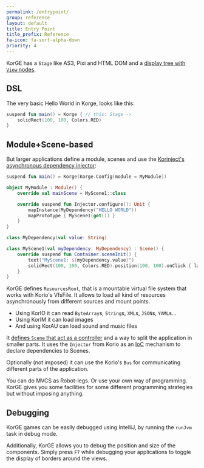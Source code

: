 ```yaml
---
permalink: /entrypoint/
group: reference
layout: default
title: Entry Point
title_prefix: Reference
fa-icon: fa-sort-alpha-down
priority: 4
---
```


KorGE has a `Stage` like AS3, Pixi and HTML DOM and a [display tree with `View` nodes](/korge/views).

## DSL

The very basic Hello World in Korge, looks like this:

```kotlin
suspend fun main() = Korge { // this: Stage ->
    solidRect(100, 100, Colors.RED)
}
```

## Module+Scene-based

But larger applications define a module, scenes and use the [Korinject's asynchronous dependency injector](/korinject/):

```kotlin
suspend fun main() = Korge(Korge.Config(module = MyModule))

object MyModule : Module() {
    override val mainScene = MyScene1::class

    override suspend fun Injector.configure(): Unit {
        mapInstance(MyDependency("HELLO WORLD"))
        mapPrototype { MyScene1(get()) }
    }
}

class MyDependency(val value: String)

class MyScene1(val myDependency: MyDependency) : Scene() {
    override suspend fun Container.sceneInit() {
        text("MyScene1: ${myDependency.value}")
        solidRect(100, 100, Colors.RED).position(100, 100).onClick { launchImmediately { sceneContainer.changeTo<MyScene1>(MyDependency("other")) } }
    }
}
```

KorGE defines `ResourcesRoot`, that is a mountable virtual file system that works with Korio's VfsFile.
It allows to load all kind of resources asynchronously from different sources and mount points.

* Using KorIO it can read `ByteArray`s, `String`s, `XML`s, `JSON`s, `YAML`s...
* Using KorIM it can load images
* And using KorAU can load sound and music files

It [defines `Scene` that act as a controller](/korge/basics/scene) and a way to split the application in smaller parts.
It uses the `Injector` from Korio as an [IoC](https://en.wikipedia.org/wiki/Inversion_of_control) mechanism to declare dependencies to Scenes.

Optionally (not imposed) it can use the Korio's `Bus` for communicating different parts of the application.

You can do MVCS as Robot-legs. Or use your own way of programming. KorGE gives you some facilities for
some different programming strategies but without imposing anything.

## Debugging

KorGE games can be easily debugged using IntelliJ, by running the `runJvm` task in debug mode.

Additionally, KorGE allows you to debug the position and size of the components. Simply press `F7` while debugging your applications to toggle the display of borders around the views.
